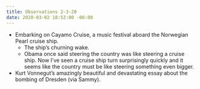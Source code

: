 ```yaml
---
title: Observations 2-3-20
date: 2020-03-02 18:52:00 -06:00
---
```


- Embarking on Cayamo Cruise, a music festival aboard the Norwegian Pearl cruise ship.
	- The ship’s churning wake.
	- Obama once said steering the country was like steering a cruise ship. Now I’ve seen a cruise ship turn surprisingly quickly and it seems like the country must be like steering something even bigger.
- Kurt Vonnegut’s amazingly beautiful and devastating essay about the bombing of Dresden (via Sammy).
